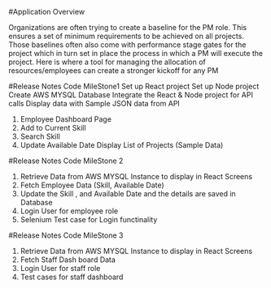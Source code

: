 #Application Overview

Organizations are often trying to create a baseline for the PM role. This ensures a set of minimum requirements to be achieved on all projects. Those baselines often also come with performance stage gates for the project which in turn set in place the process in which a PM will execute the project. Here is where a tool for managing the allocation of resources/employees can create a stronger kickoff for any PM

#Release Notes Code MileStone1
   Set up React project
   Set up Node project
   Create AWS MYSQL Database
   Integrate the React & Node project for API calls
   Display data with Sample JSON data from API
1. Employee Dashboard Page
2. Add to Current Skill
3. Search Skill
4. Update Available Date
   Display List of Projects (Sample Data)

#Release Notes Code MileStone 2

1. Retrieve Data from AWS MYSQL Instance to display in React Screens
2. Fetch Employee Data (Skill, Available Date)
3. Update the Skill , and Available Date and the details are saved in Database
4. Login User for employee role
5. Selenium Test case for Login functinality


#Release Notes Code MileStone 3

1. Retrieve Data from AWS MYSQL Instance to display in React Screens
2. Fetch Staff Dash board Data 
3. Login User for staff role
5. Test cases for staff dashboard